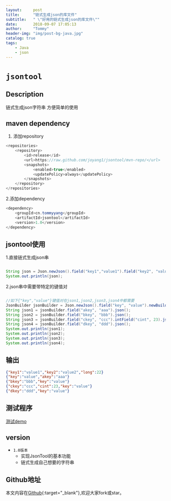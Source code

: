 ```yaml
---
layout:     post
title:      "链式生成json的库文件"
subtitle:   " \"好用的链式生成json的库文件\""
date:       2018-09-07 17:05:13
author:     "Tommy"
header-img: "img/post-bg-java.jpg"
catalog: true
tags:
    - Java
    - json
---
```



# `jsontool`

## Description
链式生成json字符串
方便简单的使用

## maven dependency

1. 添加repository

``` java
<repositories>
    <repository>
        <id>release</id>
        <url>https://raw.github.com/joyang1/jsontool/mvn-repo/</url>
        <snapshots>
            <enabled>true</enabled>
            <updatePolicy>always</updatePolicy>
        </snapshots>
    </repository>
</repositories>
```

2.添加dependency

``` java
<dependency>
    <groupId>cn.tommyyang</groupId>
    <artifactId>jsontool</artifactId>
    <version>1.0</version>
</dependency>
```


## jsontool使用
  
1.直接链式生成json串
  
``` java

String json = Json.newJson().field("key1","value1").field("key2", "value2").longField("long", 22L).json();
System.out.println(json);

```


2.json串中需要带特定的键值对

``` java

//如下{"key","value"}键值对在json1,json2,json3,json4中都需要
JsonBuilder jsonBuilder = Json.newJson().field("key", "value").newBuilder();
String json1 = jsonBuilder.field("akey", "aaa").json();
String json2 = jsonBuilder.field("bkey", "bbb").json();
String json3 = jsonBuilder.field("ckey", "ccc").intField("cint", 23).json();
String json4 = jsonBuilder.field("dkey", "ddd").json();
System.out.println(json1);
System.out.println(json2);
System.out.println(json3);
System.out.println(json4);

```

## 输出
``` json
{"key1":"value1","key2":"value2","long":22}
{"key":"value","akey":"aaa"}
{"bkey":"bbb","key":"value"}
{"ckey":"ccc","cint":23,"key":"value"}
{"dkey":"ddd","key":"value"}
```

## 测试程序
[测试demo](https://github.com/joyang1/jsontool/blob/master/src/test/java/TestJson.java)

## version
- `1.0版本`
    - 实现JsonTool的基本功能
    - 链式生成自己想要的字符串

## Github地址
本文内容在[Github](https://github.com/joyang1/jsontool){:target="_blank"},欢迎大家fork或star。

